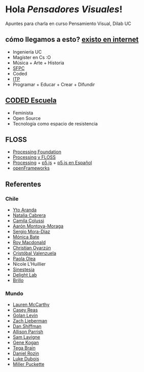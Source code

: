 # Hola *Pensadores Visuales*!
Apuntes para charla en curso Pensamiento Visual, Dilab UC

## cómo llegamos a esto? [existo en internet](http://guillemontecinos.cl/)
* Ingeniería UC
* Magíster en Cs :O
* Música + Arte + Historia
* [SFPC](http://sfpc.io/)
* Coded
* [ITP](https://tisch.nyu.edu/itp)
* Programar + Educar + Crear + Difundir

## [CODED Escuela](http://codedescuela.cl/)
* Feminista
* Open Source
* Tecnología como espacio de resistencia

## FLOSS
* [Processing Foundation](https://processingfoundation.org/)
* [Processing y FLOSS](https://medium.com/processing-foundation/processing-and-floss-d35aa4607f4c)
* [Processing](https://processing.org/) + [p5.js](https://p5js.org/es/) + [p5.js en Español](https://processingfoundation.press/)
* [openFrameworks](http://openframeworks.cc/)


## Referentes
### Chile
* [Yto Aranda](http://yto.cl/)
* [Natalia Cabrera](https://www.nataliacabrera.com/)
* [Camila Colussi](https://www.camilacolussi.com/)
* [Aarón Montoya-Moraga](http://montoyamoraga.io/)
* [Sergio Mora-Díaz](http://www.sergiomoradiaz.com/)
* [Mónica Bate](http://etab.cl/monica-bate/)
* [Roy Macdonald](http://roymacdonald.github.io/)
* [Christian Oyarzún](http://www.error404.cl/)
* [Cristóbal Valenzuela](https://cvalenzuelab.com/)
* [Paola Olea](http://www.paoolea.com/)
* Nicole L'Huillier
* [Sinestesia](http://sinestesia.cc/)
* [Delight Lab](https://delightlab.com/)
* [Brillo](http://brillocolectivo.com/)

### Mundo
* [Lauren McCarthy](http://lauren-mccarthy.com/)
* [Casey Reas](http://reas.com/)
* [Golan Levin](http://www.flong.com/)
* [Zach Lieberman](https://www.instagram.com/zach.lieberman/?hl=es-la)
* [Dan Shiffman](http://shiffman.net/)
* [Allison Parrish](https://www.decontextualize.com/)
* [Sam Lavigne](http://lav.io/)
* [Gene Kogan](http://genekogan.com/)
* [Tega Brain](http://tegabrain.com/)
* [Daniel Rozin](http://www.smoothware.com/danny/)
* [Luke Dubois](http://lukedubois.com/)
* [Miller Puckette](http://msp.ucsd.edu/)
